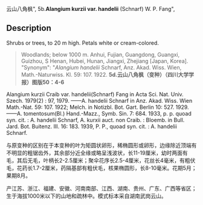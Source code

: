 云山八角枫",
5b.**Alangium kurzii var. handelii** (Schnarf) W. P. Fang",

## Description
Shrubs or trees, to 20 m high. Petals white or cream-colored.

> Woodlands; below 1000 m. Anhui, Fujian, Guangdong, Guangxi, Guizhou, S Henan, Hubei, Hunan, Jiangxi, Zhejiang [Japan, Korea].
  "Synonym": "*Alangium handelii* Schnarf, Anz. Akad. Wiss. Wien, Math.-Naturwiss. Kl. 59: 107. 1922.
**5d.云山八角枫（变种）（四川大学学报）图版50：4-6**

Alangium kurzii Craib var. handelii(Schnarf) Fang in Acta Sci. Nat. Univ. Szech. 1979(2) : 97, 1979. ——A. handelii Schnarf in Anz. Akad. Wiss. Wien Math.-Nat. 59: 107. 1922; Melch. in Notizbl. Bot. Gart. Berlin 10: 527. 1929.——A. tomentosum(Bl.) Hand.-Mazz., Symb. Sin. 7: 684. 1933, p. p. quoad syn. cit. : A. handelii Schnarf, A. kurxii auct. non Craib. : Bloemb. in Bull. Jard. Bot. Buitenz. III. 16: 183. 1939, P. P., quoad syn. cit. : A. handelii Schnarf.

与原变种的区别在于本变种的叶为矩圆状卵形，稀椭圆形或卵形，边缘除近顶端有不明显的粗锯齿外，其余部分近全缘或略呈浅波状，长11-19厘米，幼时两面有毛，其后无毛，叶柄长2-2.5厘米；聚伞花序长2.5-4厘米，花丝长4毫米，有粗伏毛，花药长1.7-2厘米，药隔基部有粗伏毛，核果椭圆形，长8-10毫米。花期5月；果期8月。

产江苏、浙江、福建、安徽、河南南部、江西、湖南、贵州、广东、广西等省区；生于海拔1000米以下的山地和疏林中。模式标本采自湖南武岗云山。
